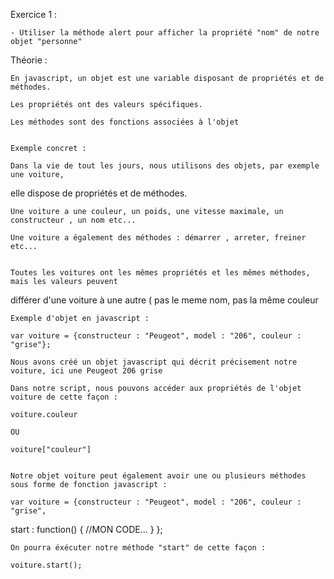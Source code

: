 Exercice 1 :

    - Utiliser la méthode alert pour afficher la propriété "nom" de notre objet "personne"


Théorie :

    En javascript, un objet est une variable disposant de propriétés et de méthodes.

    Les propriétés ont des valeurs spécifiques.

    Les méthodes sont des fonctions associées à l'objet


    Exemple concret :

    Dans la vie de tout les jours, nous utilisons des objets, par exemple une voiture,
elle dispose de propriétés et de
    méthodes.

    Une voiture a une couleur, un poids, une vitesse maximale, un constructeur , un nom etc...

    Une voiture a également des méthodes : démarrer , arreter, freiner etc...


    Toutes les voitures ont les mêmes propriétés et les mêmes méthodes, mais les valeurs peuvent 
différer d'une voiture à une autre
    ( pas le meme nom, pas la même couleur


    Exemple d'objet en javascript :

    var voiture = {constructeur : "Peugeot", model : "206", couleur : "grise"};

    Nous avons créé un objet javascript qui décrit précisement notre voiture, ici une Peugeot 206 grise

    Dans notre script, nous pouvons accéder aux propriétés de l'objet voiture de cette façon :

    voiture.couleur

    OU

    voiture["couleur"]


    Notre objet voiture peut également avoir une ou plusieurs méthodes sous forme de fonction javascript :

    var voiture = {constructeur : "Peugeot", model : "206", couleur : "grise",
start : function() { //MON CODE... } };


    On pourra éxécuter notre méthode "start" de cette façon :

    voiture.start();


